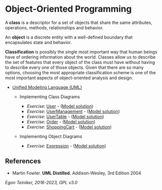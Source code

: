 # Object-Oriented Programming

A **class** is a descriptor for a set of objects that share the same attributes, 
operations, methods, relationships and behavior.

An **object** is a discrete entity with a well-defined boundary that encapsulates 
state and behavior.

**Classification** is possibly the single most important way that human beings have 
of ordering information about the world.
Classes allow us to describe the set of features that every object of the class must 
have without having to describe every one of those objects.
Given that there are so many options, choosing the most appropriate classification 
scheme is one of the most important aspects of object-oriented analysis and design.

* [Unified Modeling Language (UML)](uml/README.md)

  * Implementing Class Diagrams
      * _Exercise_: [User](OOP-User-Exercise) - ([Model solution](OOP-User))
      * _Exercise_: [UserManagement](OOP-UserManagement-Exercise) - ([Model solution](OOP-UserManagement))
      * _Exercise_: [UserTable](OOP-UserTable-Exercise) - ([Model solution](OOP-UserTable))
      * _Exercise_: [Order](OOP-Order-Exercise) - ([Model solution](OOP-Order))
      * _Exercise_: [ShoppingCart](OOP-ShoppingCart-Exercise) - ([Model solution](OOP-ShoppingCart))

  * Implementing Object Diagrams 
      * _Exercise_: [Expression](OOP-ObjectDiagram-Expression-Exercise) - ([Model solution](OOP-ObjectDiagram-Expression))

## References
* Martin Fowler. **UML Distilled**. Addison-Wesley, 3rd Edition 2004

*Egon Teiniker, 2016-2023, GPL v3.0*
